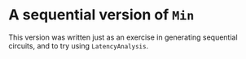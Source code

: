 # A sequential version of `Min`

This version was written just as an exercise in generating sequential circuits,
and to try using `LatencyAnalysis`.
